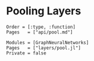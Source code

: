 # Pooling Layers

```@index
Order = [:type, :function]
Pages   = ["api/pool.md"]
```

```@autodocs
Modules = [GraphNeuralNetworks]
Pages   = ["layers/pool.jl"]
Private = false
```
